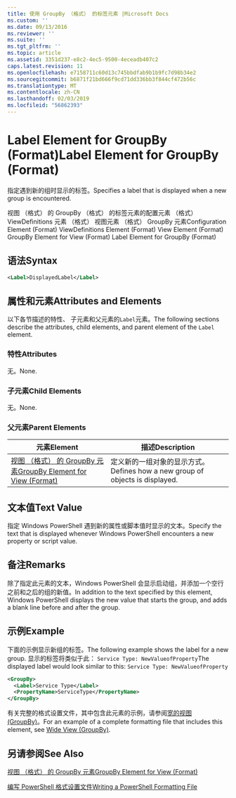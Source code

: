 ```yaml
---
title: 使用 GroupBy （格式） 的标签元素 |Microsoft Docs
ms.custom: ''
ms.date: 09/13/2016
ms.reviewer: ''
ms.suite: ''
ms.tgt_pltfrm: ''
ms.topic: article
ms.assetid: 3351d237-e8c2-4ec5-9500-4eceadb407c2
caps.latest.revision: 11
ms.openlocfilehash: e7158711c60d13c745bbdfab9b1b9fc7d98b34e2
ms.sourcegitcommit: b6871f21bd666f9cd71dd336bb3f844cf472b56c
ms.translationtype: MT
ms.contentlocale: zh-CN
ms.lasthandoff: 02/03/2019
ms.locfileid: "56862393"
---
```

# <a name="label-element-for-groupby-format"></a><span data-ttu-id="45659-102">Label Element for GroupBy (Format)</span><span class="sxs-lookup"><span data-stu-id="45659-102">Label Element for GroupBy (Format)</span></span>

<span data-ttu-id="45659-103">指定遇到新的组时显示的标签。</span><span class="sxs-lookup"><span data-stu-id="45659-103">Specifies a label that is displayed when a new group is encountered.</span></span>

<span data-ttu-id="45659-104">视图 （格式） 的 GroupBy （格式） 的标签元素的配置元素 （格式） ViewDefinitions 元素 （格式） 视图元素 （格式） GroupBy 元素</span><span class="sxs-lookup"><span data-stu-id="45659-104">Configuration Element (Format) ViewDefinitions Element (Format) View Element (Format) GroupBy Element for View (Format) Label Element for GroupBy (Format)</span></span>

## <a name="syntax"></a><span data-ttu-id="45659-105">语法</span><span class="sxs-lookup"><span data-stu-id="45659-105">Syntax</span></span>

```xml
<Label>DisplayedLabel</Label>
```

## <a name="attributes-and-elements"></a><span data-ttu-id="45659-106">属性和元素</span><span class="sxs-lookup"><span data-stu-id="45659-106">Attributes and Elements</span></span>

<span data-ttu-id="45659-107">以下各节描述的特性、 子元素和父元素的`Label`元素。</span><span class="sxs-lookup"><span data-stu-id="45659-107">The following sections describe the attributes, child elements, and parent element of the `Label` element.</span></span>

### <a name="attributes"></a><span data-ttu-id="45659-108">特性</span><span class="sxs-lookup"><span data-stu-id="45659-108">Attributes</span></span>

<span data-ttu-id="45659-109">无。</span><span class="sxs-lookup"><span data-stu-id="45659-109">None.</span></span>

### <a name="child-elements"></a><span data-ttu-id="45659-110">子元素</span><span class="sxs-lookup"><span data-stu-id="45659-110">Child Elements</span></span>

<span data-ttu-id="45659-111">无。</span><span class="sxs-lookup"><span data-stu-id="45659-111">None.</span></span>

### <a name="parent-elements"></a><span data-ttu-id="45659-112">父元素</span><span class="sxs-lookup"><span data-stu-id="45659-112">Parent Elements</span></span>

|<span data-ttu-id="45659-113">元素</span><span class="sxs-lookup"><span data-stu-id="45659-113">Element</span></span>|<span data-ttu-id="45659-114">描述</span><span class="sxs-lookup"><span data-stu-id="45659-114">Description</span></span>|
|-------------|-----------------|
|[<span data-ttu-id="45659-115">视图 （格式） 的 GroupBy 元素</span><span class="sxs-lookup"><span data-stu-id="45659-115">GroupBy Element for View (Format)</span></span>](./groupby-element-for-view-format.md)|<span data-ttu-id="45659-116">定义新的一组对象的显示方式。</span><span class="sxs-lookup"><span data-stu-id="45659-116">Defines how a new group of objects is displayed.</span></span>|

## <a name="text-value"></a><span data-ttu-id="45659-117">文本值</span><span class="sxs-lookup"><span data-stu-id="45659-117">Text Value</span></span>

<span data-ttu-id="45659-118">指定 Windows PowerShell 遇到新的属性或脚本值时显示的文本。</span><span class="sxs-lookup"><span data-stu-id="45659-118">Specify the text that is displayed whenever Windows PowerShell encounters a new property or script value.</span></span>

## <a name="remarks"></a><span data-ttu-id="45659-119">备注</span><span class="sxs-lookup"><span data-stu-id="45659-119">Remarks</span></span>

<span data-ttu-id="45659-120">除了指定此元素的文本，Windows PowerShell 会显示启动组，并添加一个空行之前和之后的组的新值。</span><span class="sxs-lookup"><span data-stu-id="45659-120">In addition to the text specified by this element, Windows PowerShell displays the new value that starts the group, and adds a blank line before and after the group.</span></span>

## <a name="example"></a><span data-ttu-id="45659-121">示例</span><span class="sxs-lookup"><span data-stu-id="45659-121">Example</span></span>

<span data-ttu-id="45659-122">下面的示例显示新组的标签。</span><span class="sxs-lookup"><span data-stu-id="45659-122">The following example shows the label for a new group.</span></span> <span data-ttu-id="45659-123">显示的标签将类似于此： `Service Type: NewValueofProperty`</span><span class="sxs-lookup"><span data-stu-id="45659-123">The displayed label would look similar to this: `Service Type: NewValueofProperty`</span></span>

```xml
<GroupBy>
  <Label>Service Type</Label>
  <PropertyName>ServiceType</PropertyName>
</GroupBy>

```

<span data-ttu-id="45659-124">有关完整的格式设置文件，其中包含此元素的示例，请参阅[宽的视图 (GroupBy)](./wide-view-groupby.md)。</span><span class="sxs-lookup"><span data-stu-id="45659-124">For an example of a complete formatting file that includes this element, see [Wide View (GroupBy)](./wide-view-groupby.md).</span></span>

## <a name="see-also"></a><span data-ttu-id="45659-125">另请参阅</span><span class="sxs-lookup"><span data-stu-id="45659-125">See Also</span></span>

[<span data-ttu-id="45659-126">视图 （格式） 的 GroupBy 元素</span><span class="sxs-lookup"><span data-stu-id="45659-126">GroupBy Element for View (Format)</span></span>](./groupby-element-for-view-format.md)

[<span data-ttu-id="45659-127">编写 PowerShell 格式设置文件</span><span class="sxs-lookup"><span data-stu-id="45659-127">Writing a PowerShell Formatting File</span></span>](./writing-a-powershell-formatting-file.md)
